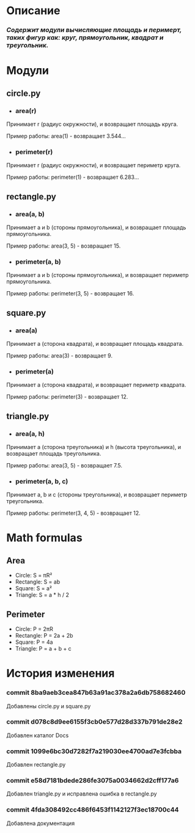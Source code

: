 # Описание
### *Содержит модули вычисляющие площадь и перимерт, таких фигур как: круг, прямоугольник, квадрат и треугольник.*

# Модули
## circle.py
- ### area(r)
Принимает r (радиус окружности), и возвращает площадь круга.

Пример работы: area(1) - возвращает 3.544...
- ### perimeter(r)
Принимает r (радиус окружности), и возвращает периметр круга.

Пример работы: perimeter(1) - возвращает 6.283...
## rectangle.py
- ### area(a, b)
Принимает a и b (стороны прямоугольника), и возвращает площадь прямоугольника.

Пример работы: area(3, 5) - возвращает 15.
- ### perimeter(a, b)
Принимает a и b (стороны прямоугольника), и возвращает периметр прямоугольника.

Пример работы: perimeter(3, 5) - возвращает 16.
## square.py
- ### area(a)
Принимает a (сторона квадрата), и возвращает площадь квадрата.

Пример работы: area(3) - возвращает 9.
- ### perimeter(a)
Принимает a (сторона квадрата), и возвращает периметр квадрата.

Пример работы: perimeter(3) - возвращает 12.
## triangle.py
- ### area(a, h)
Принимает a (сторона треугольника) и h (высота треугольника), и возвращает площадь треугольника.

Пример работы: area(3, 5) - возвращает 7.5.
- ### perimeter(a, b, c)
Принимает a, b и c (стороны треугольника), и возвращает периметр треугольника.

Пример работы: perimeter(3, 4, 5) - возвращает 12.

# Math formulas
## Area
- Circle: S = πR²
- Rectangle: S = ab
- Square: S = a²
- Triangle: S = a * h / 2

## Perimeter
- Circle: P = 2πR
- Rectangle: P = 2a + 2b
- Square: P = 4a
- Triangle: P = a + b + c

# История изменения
### commit 8ba9aeb3cea847b63a91ac378a2a6db758682460
Добавлены circle.py и square.py

### commit d078c8d9ee6155f3cb0e577d28d337b791de28e2
Добавлен каталог Docs

### commit 1099e6bc30d7282f7a219030ee4700ad7e3fcbba
Добавлен rectangle.py

### commit e58d7181bdede286fe3075a0034662d2cff177a6
Добавлен triangle.py и исправлена ошибка в rectangle.py

### commit 4fda308492cc486f6453f1142127f3ec18700c44
Добавлена документация

